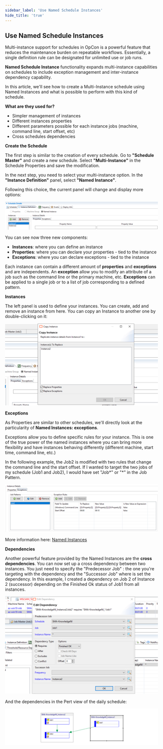 ```yaml
---
sidebar_label: 'Use Named Schedule Instances'
hide_title: 'true'
---
```


## Use Named Schedule Instances

Multi-instance support for schedules in OpCon is a powerful feature that reduces the maintenance burden on repeatable workflows. Essentially, a single definition rule can be designated for unlimited use or job runs.

**Named Schedule Instance** functionality expands multi-instance capabilities on schedules to include exception management and inter-instance dependency capability.

In this article, we'll see how to create a Multi-Instance schedule using Named Instances and what is possible to perform with this kind of schedule.

**What are they used for?**

* Simpler management of instances
* Different instances properties
* Different parameters possible for each instance jobs (machine, command line, start offset, etc)
* Cross schedules dependencies

**Create the Schedule**

The first step is similar to the creation of every schedule. Go to **"Schedule Master"** and create a new schedule. Select **"Multi-Instance"** in the Schedule Properties and save the modification.

In the next step, you need to select your multi-instance option. In the **"Instance Definition"** panel, select **"Named Instance"**.

Following this choice, the current panel will change and display more options:

![](../static/img/rtaImage-181.png)

You can see now three new components:

* **Instances**: where you can define an instance
* **Properties**: where you can declare your properties - tied to the instance
* **Exceptions**: where you can declare exceptions - tied to the instance

Each instance can contain a different amount of **properties** and **exceptions** and are independents. An **exception** allow you to modify an attribute of a job such as the command line or the primary machine, etc. **Exceptions** can be applied to a single job or to a list of job corresponding to a defined pattern.

**Instances**

The left panel is used to define your instances. You can create, add and remove an instance from here.
You can copy an Instance to another one by double-clicking on it:

![](../static/img/rtaImage-182.png)

**Exceptions**

As Properties are similar to other schedules, we'll directly look at the particularity of **Named Instances: exceptions**.

Exceptions allow you to define specific rules for your instance. This is one of the true power of the named instances where you can bring more flexibility and have instances behaving differently (different machine, start time, command line, etc.)

In the following example, the Job2 is modified with two rules that change the command line and the start offset. If I wanted to target the two jobs of my schedule (Job1 and Job2), I would have set "Job*" or "*" in the Job Pattern.

![](../static/img/rtaImage-183.png)

More information here: [Named Instances](https://help.smatechnologies.com/opcon/core/automation-concepts/named-schedule-instances)

**Dependencies**

Another powerful feature provided by the Named Instances are the **cross dependencies**. You can now set up a cross dependency between two instances. You just need to specify the "Predecessor Job" : the one you're targeting with the dependency and the "Successor Job" where is set the dependency. In this example, I created a dependency on Job 2 of Instance 2 (successor) depending on the Finished Ok status of Job1 from all instances.

![](../static/img/rtaImage-184.png)

And the dependencies in the Pert view of the daily schedule:

![](../static/img/rtaImage-185.png)
